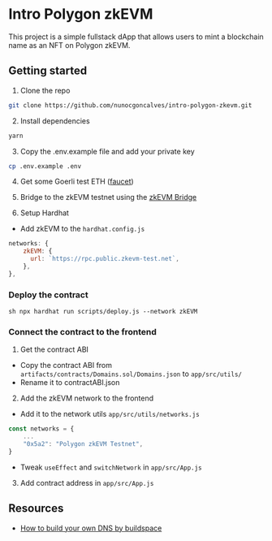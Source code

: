 # Intro Polygon zkEVM

This project is a simple fullstack dApp that allows users to mint a blockchain name as an NFT on Polygon zkEVM.

## Getting started

1. Clone the repo

```sh
git clone https://github.com/nunocgoncalves/intro-polygon-zkevm.git
```

2. Install dependencies

```sh
yarn
```

3. Copy the .env.example file and add your private key

```sh
cp .env.example .env
```

4. Get some Goerli test ETH ([faucet](https://goerlifaucet.com/))

5. Bridge to the zkEVM testnet using the [zkEVM Bridge](https://public.zkevm-test.net/)

6. Setup Hardhat

- Add zkEVM to the ``hardhat.config.js``

```js
networks: {
    zkEVM: {
      url: `https://rpc.public.zkevm-test.net`,
    },
},
```

### Deploy the contract

``sh
npx hardhat run scripts/deploy.js --network zkEVM
``

### Connect the contract to the frontend

1. Get the contract ABI

- Copy the contract ABI from ``artifacts/contracts/Domains.sol/Domains.json`` to ``app/src/utils/``
- Rename it to contractABI.json

2. Add the zkEVM network to the frontend

- Add it to the network utils ``app/src/utils/networks.js``

```js
const networks = {
    ...
    "0x5a2": "Polygon zkEVM Testnet",
}
```

- Tweak ``useEffect`` and ``switchNetwork`` in ``app/src/App.js``

3. Add contract address in ``app/src/App.js``

## Resources

- [How to build your own DNS by buildspace](https://buildspace.so/p/build-polygon-ens)
